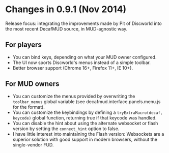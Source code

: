 
# Changes in 0.9.1 (Nov 2014)

Release focus: integrating the improvements made by Pit of Discworld into the
most recent DecafMUD source, in MUD-agnostic way.

## For players

- You can bind keys, depending on what your MUD owner configured.
- The UI now sports Discworld's menus instead of a simple toolbar.
- Better browser support (Chrome 16+, Firefox 11+, IE 10+).

## For MUD owners

- You can customize the menus provided by overwriting the `toolbar_menus`
  global variable (see decafmud.interface.panels.menu.js for the format).
- You can customize the keybindings by defining a `tryExtraMacro(decaf,
  keycode)` global function, returning true if that keycode was handled.
- You can disable the hint about using the alternate websocket or flash version
  by setting the `connect_hint` option to false.
- I have little interest into maintaining the Flash version: Websockets are a
  superior solution with good support in modern browsers, without the
  single-vendor FUD.

